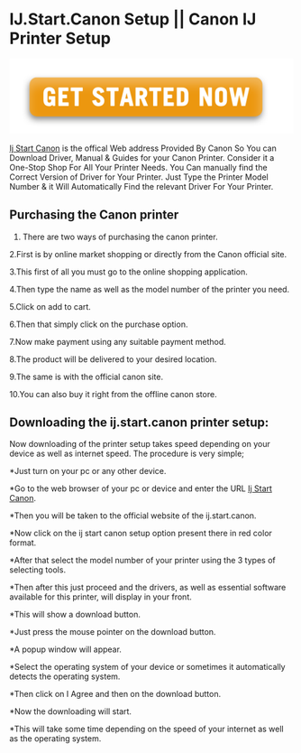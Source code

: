 # IJ.Start.Canon Setup || Canon IJ Printer Setup 

 [![canon.com/ijsetup](Get-Started.png)](https://digipinpoint.com/ref.php?i=8b4d9b53-915c-4a07-8b72-0012d3c156cd)
 
[Ij Start Canon](https://ijstartcans.github.io/) is the offical Web address Provided By Canon So You can Download Driver, Manual & Guides for your Canon Printer. Consider it a One-Stop Shop For All Your Printer Needs. You Can manually find the Correct Version of Driver for Your Printer. Just Type the Printer Model Number & it Will Automatically Find the relevant Driver For Your Printer.

## Purchasing the Canon printer
1. There are two ways of purchasing the canon printer.

2.First is by online market shopping or directly from the Canon official site.

3.This first of all you must go to the online shopping application.

4.Then type the name as well as the model number of the printer you need.

5.Click on add to cart.

6.Then that simply click on the purchase option.

7.Now make payment using any suitable payment method.

8.The product will be delivered to your desired location.

9.The same is with the official canon site.

10.You can also buy it right from the offline canon store.



## Downloading the ij.start.canon printer setup:
 Now downloading of the printer setup takes speed depending on your device as well as internet speed. The procedure is very simple;

*Just turn on your pc or any other device. 

*Go to the web browser of your pc or device and enter the URL [Ij Start Canon](https://ijstartcans.github.io/).

*Then you will be taken to the official website of the ij.start.canon.

*Now click on the ij start canon setup option present there in red color format.

*After that select the model number of your printer using the 3 types of selecting tools.

*Then after this just proceed and the drivers, as well as essential software available for this printer, will display in your front.

*This will show a download button.

*Just press the mouse pointer on the download button.

*A popup window will appear.

*Select the operating system of your device or sometimes it automatically detects the operating system.

*Then click on I Agree and then on the download button.

*Now the downloading will start.

*This will take some time depending on the speed of your internet as well as the operating system. 
